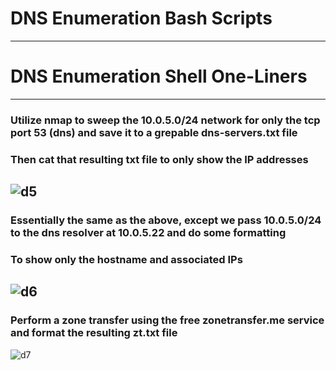 # DNS Enumeration Bash Scripts
[]()
[]()

---
# DNS Enumeration Shell One-Liners
---
### Utilize nmap to sweep the 10.0.5.0/24 network for only the tcp port 53 (dns) and save it to a grepable dns-servers.txt file
### Then cat that resulting txt file to only show the IP addresses
![d5](https://user-images.githubusercontent.com/55714414/137413610-2007eb8d-7b8f-4446-bb6b-98f219a3e4f3.png)
---
### Essentially the same as the above, except we pass 10.0.5.0/24 to the dns resolver at 10.0.5.22 and do some formatting
### To show only the hostname and associated IPs
![d6](https://user-images.githubusercontent.com/55714414/137413620-67d4b516-31b2-4366-bfab-78baa65a2c48.png)
---
### Perform a zone transfer using the free zonetransfer.me service and format the resulting zt.txt file
![d7](https://user-images.githubusercontent.com/55714414/137413629-9383bfbf-2fda-4da2-a931-4e394f6476f7.png)
